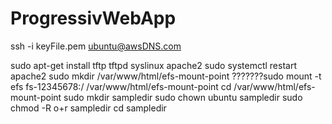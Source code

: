# ProgressivWebApp


ssh -i keyFile.pem ubuntu@awsDNS.com

sudo apt-get install tftp tftpd syslinux apache2
sudo systemctl restart apache2
sudo mkdir /var/www/html/efs-mount-point
???????sudo mount -t efs fs-12345678:/ /var/www/html/efs-mount-point
cd /var/www/html/efs-mount-point 
sudo mkdir sampledir
sudo chown ubuntu sampledir
sudo chmod -R o+r sampledir
cd sampledir
